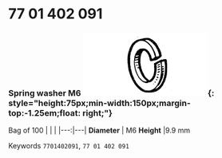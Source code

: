 # 77 01 402 091

### Spring washer M6 ![](../assets/images/parts/spring_washer.png){: style="height:75px;min-width:150px;margin-top:-1.25em;float: right;"}

Bag of 100
|   |   |
|---:|---|
**Diameter** | M6
**Height** |9.9 mm

Keywords `7701402091`, `77 01 402 091`
